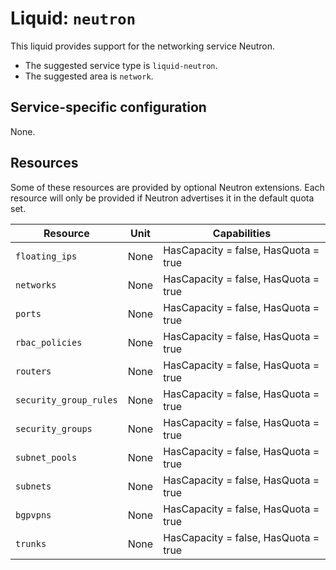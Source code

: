 <!--
SPDX-FileCopyrightText: 2025 SAP SE or an SAP affiliate company

SPDX-License-Identifier: Apache-2.0
-->

# Liquid: `neutron`

This liquid provides support for the networking service Neutron.

- The suggested service type is `liquid-neutron`.
- The suggested area is `network`.

## Service-specific configuration

None.

## Resources

Some of these resources are provided by optional Neutron extensions.
Each resource will only be provided if Neutron advertises it in the default quota set.

| Resource               | Unit | Capabilities                         |
| ---------------------- | ---- | ------------------------------------ |
| `floating_ips`         | None | HasCapacity = false, HasQuota = true |
| `networks`             | None | HasCapacity = false, HasQuota = true |
| `ports`                | None | HasCapacity = false, HasQuota = true |
| `rbac_policies`        | None | HasCapacity = false, HasQuota = true |
| `routers`              | None | HasCapacity = false, HasQuota = true |
| `security_group_rules` | None | HasCapacity = false, HasQuota = true |
| `security_groups`      | None | HasCapacity = false, HasQuota = true |
| `subnet_pools`         | None | HasCapacity = false, HasQuota = true |
| `subnets`              | None | HasCapacity = false, HasQuota = true |
| `bgpvpns`              | None | HasCapacity = false, HasQuota = true |
| `trunks`               | None | HasCapacity = false, HasQuota = true |
